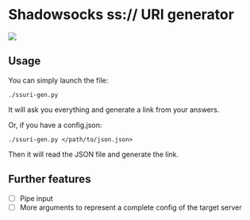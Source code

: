 # Shadowsocks ss:// URI generator
    
![](https://img.shields.io/badge/Python_3.7-brightgreen.svg)

## Usage
You can simply launch the file:
```
./ssuri-gen.py
```
It will ask you everything and generate a link from your answers.

Or, if you have a config.json:
```
./ssuri-gen.py </path/to/json.json>
```
Then it will read the JSON file and generate the link.

## Further features

- [ ] Pipe input
- [ ] More arguments to represent a complete config of the target server